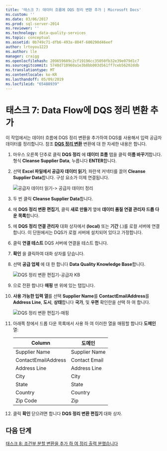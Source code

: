 ```yaml
---
title: '태스크 7: 데이터 흐름에 DQS 정리 변환 추가 | Microsoft Docs'
ms.custom: ''
ms.date: 03/06/2017
ms.prod: sql-server-2014
ms.reviewer: ''
ms.technology: data-quality-services
ms.topic: conceptual
ms.assetid: 0b749c71-dfb6-493a-804f-600290d46eef
author: lrtoyou1223
ms.author: lle
manager: craigg
ms.openlocfilehash: 209659609c2cf19196cc35050fb32e39e079d1c7
ms.sourcegitcommit: 5748d710960a1e3b8bb003d561ff7ceb56202ddb
ms.translationtype: MT
ms.contentlocale: ko-KR
ms.lasthandoff: 05/09/2019
ms.locfileid: "65488939"
---
```

# <a name="task-7-adding-dqs-cleansing-transform-to-the-data-flow"></a>태스크 7: Data Flow에 DQS 정리 변환 추가
  이 작업에서는 데이터 흐름에 DQS 정리 변환을 추가하여 DQS를 사용해서 입력 공급자 데이터를 정리합니다. 참조 **[DQS 정리 변환](https://msdn.microsoft.com/library/ee677619.aspx)** 변환에 대 한 자세한 내용은 합니다.  
  
1.  마우스 오른쪽 단추로 클릭 **DQS 정리** 에 **데이터 흐름** 탭을 클릭 **이름 바꾸기**합니다. 형식 **Cleanse Supplier Data**, 누릅니다 **ENTER**합니다.  
  
2.  선택 **Excel 파일에서 공급자 데이터 읽기**; 파란색 커넥터를 끌어 **Cleanse Supplier Data**합니다. 구성 요소가 이제 연결됩니다.  
  
     ![공급자 데이터 읽기-> 공급자 데이터 정리](../../2014/tutorials/media/et-addingdqscleansingtransformtothedataflow-01.jpg "공급자 데이터 읽기-> 공급자 데이터 정리")  
  
3.  두 번 클릭 **Cleanse Supplier Data**합니다.  
  
4.  에 **DQS 정리 변환 편집기**, 클릭 **새로 만들기** 옆에 **데이터 품질 연결 관리자 드롭 다운 목록**합니다.  
  
5.  에 **DQS 정리 연결 관리자** 대화 상자에서 **(local)** 또는 **기간** (.)를 로컬 서버에 연결 합니다. 이 단원에서는 DQS가 로컬 서버에 설치되어 있다고 가정합니다.  
  
6.  클릭 **연결 테스트** DQS 서버에 연결을 테스트 합니다.  
  
7.  **확인** 을 클릭하여 대화 상자를 닫습니다.  
  
8.  선택 **공급 업체** 에 대 한 합니다 **Data Quality Knowledge Base**합니다.  
  
     ![DQS 정리 변환 편집기-공급자 KB](../../2014/tutorials/media/et-addingdqscleansingtransformtothedataflow-02.jpg "DQS 정리 변환 편집기-공급자 KB")  
  
9. 으로 전환 합니다 **매핑** 맨 위에 있는 탭입니다.  
  
10. **사용 가능한 입력 열**를 선택 **Supplier Name**를 **ContactEmailAddress**를 **Address Line**, **도시**, **상태**합니다 **국가**, 및 **우편** 확인란을 선택 하 여 합니다.  
  
     ![DQS 정리 변환 편집기-매핑](../../2014/tutorials/media/et-addingdqscleansingtransformtothedataflow-03.jpg "DQS 정리 변환 편집기-매핑")  
  
11. 아래쪽 창에서 드롭 다운 목록에서 사용 하 여 이러한 열을 매핑할 합니다 **도메인** 열:  
  
    |Column|도메인|  
    |------------|------------|  
    |Supplier Name|Supplier Name|  
    |ContactEmailAddress|Contact Email|  
    |Address Line|Address Line|  
    |City|City|  
    |State|State|  
    |Country|Country|  
    |Zip Code|Zip|  
  
12. 클릭 **확인** 닫으려면 합니다 **DQS 정리 변환 편집기** 대화 상자.  
  
## <a name="next-step"></a>다음 단계  
 [태스크 8: 조건부 분할 변환을 추가 하 여 정리 출력 분했습니다](../../2014/tutorials/task-8-adding-conditional-split-transform-to-split-cleansing-output.md)  
  
  
